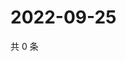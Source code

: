 # 2022-09-25

共 0 条

<!-- BEGIN WEIBO -->
<!-- 最后更新时间 Sun Sep 25 2022 02:03:16 GMT+0800 (China Standard Time) -->

<!-- END WEIBO -->
